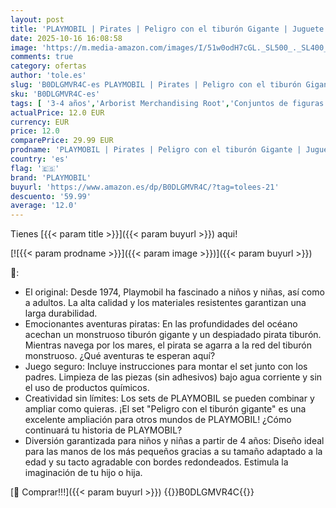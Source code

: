 ```yaml
---
layout: post
title: 'PLAYMOBIL | Pirates | Peligro con el tiburón Gigante | Juguete Pirata | Figuras de Juguete | Juguete para niños y niñas a Partir de 4 años | 71793'
date: 2025-10-16 16:08:58
image: 'https://m.media-amazon.com/images/I/51w0odH7cGL._SL500_._SL400_.jpg'
comments: true
category: ofertas
author: 'tole.es'
slug: 'B0DLGMVR4C-es PLAYMOBIL | Pirates | Peligro con el tiburón Gigante |...'
sku: 'B0DLGMVR4C-es'
tags: [ '3-4 años','Arborist Merchandising Root','Conjuntos de figuras de juguete','Juguetes','Juguetes y juegos','Muñecos y figuras','Self Service','Special Features Stores','b6d17eda-2c26-45ed-a098-453a9f96e839_0','b6d17eda-2c26-45ed-a098-453a9f96e839_1801','playmobil','🇪🇸', ]
actualPrice: 12.0 EUR
currency: EUR
price: 12.0
comparePrice: 29.99 EUR
prodname: 'PLAYMOBIL | Pirates | Peligro con el tiburón Gigante | Juguete Pirata | Figuras de Juguete | Juguete para niños y niñas a Partir de 4 años | 71793'
country: 'es'
flag: '🇪🇸'
brand: 'PLAYMOBIL'
buyurl: 'https://www.amazon.es/dp/B0DLGMVR4C/?tag=tolees-21'
descuento: '59.99'
average: '12.0'
---
```


Tienes [{{< param title >}}]({{< param buyurl >}}) aqui!

[![{{< param prodname >}}]({{< param image >}})]({{< param buyurl >}})

🔎:

- El original: Desde 1974, Playmobil ha fascinado a niños y niñas, así como a adultos. La alta calidad y los materiales resistentes garantizan una larga durabilidad.
- Emocionantes aventuras piratas: En las profundidades del océano acechan un monstruoso tiburón gigante y un despiadado pirata tiburón. Mientras navega por los mares, el pirata se agarra a la red del tiburón monstruoso. ¿Qué aventuras te esperan aquí?
- Juego seguro: Incluye instrucciones para montar el set junto con los padres. Limpieza de las piezas (sin adhesivos) bajo agua corriente y sin el uso de productos químicos.
- Creatividad sin límites: Los sets de PLAYMOBIL se pueden combinar y ampliar como quieras. ¡El set "Peligro con el tiburón gigante" es una excelente ampliación para otros mundos de PLAYMOBIL! ¿Cómo continuará tu historia de PLAYMOBIL?
- Diversión garantizada para niños y niñas a partir de 4 años: Diseño ideal para las manos de los más pequeños gracias a su tamaño adaptado a la edad y su tacto agradable con bordes redondeados. Estimula la imaginación de tu hijo o hija.

[🛒 Comprar!!!]({{< param buyurl >}})
{{<world>}}B0DLGMVR4C{{</world>}}
